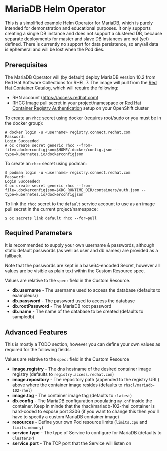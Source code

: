 # MariaDB Helm Operator
This is a simplified example Helm Operator for MariaDB, which is purely intended for demonstration and educational purposes.
It only supports creating a single DB instance and does not support a clustered DB, because separate deployments for master and slave DB instances are not (yet) defined.
There is currently no support for data persistence, so any/all data is ephemeral and will be lost when the Pod dies.

## Prerequisites
The MariaDB Operator will (by default) deploy MariaDB version 10.2 from Red Hat Software Collections for RHEL 7.
The image will pull from the [Red Hat Container Catalog](https://access.redhat.com/containers), which will require the following:

* RHN account (https://access.redhat.com)
* RHCC Image pull secret in your project/namespace or [Red Hat Container Registry Authentication](https://access.redhat.com/RegistryAuthentication) setup on your OpenShift cluster

To create an `rhcc` secret using docker (requires root/sudo or you must be in the docker group):
```
# docker login -u <username> registry.connect.redhat.com
Password:
Login Succeeded
# oc create secret generic rhcc --from-file=.dockerconfigjson=$HOME/.docker/config.json --type=kubernetes.io/dockerconfigjson
```

To create an `rhcc` secret using podman:
```
$ podman login -u <username> registry.connect.redhat.com
Password:
Login Succeeded!
$ oc create secret generic rhcc --from-file=.dockerconfigjson=$XDG_RUNTIME_DIR/containers/auth.json --type=kubernetes.io/dockerconfigjson
```

To link the `rhcc` secret to the `default` service account to use as an image pull secret in the current project/namespace:
```
$ oc secrets link default rhcc --for=pull
```

## Required Parameters

It is recommended to supply your own username & passwords, although static default passwords (as well as user and db names) are provided as a fallback.

Note that the passwords are kept in a base64-encoded Secret, however all values are be visible as plain text within the Custom Resource spec.

Values are relative to the `spec:` field in the Custom Resource.

* **db.username** - The username used to access the database (defaults to exampleusr)
* **db.password** - The password used to access the database
* **db.rootPassword** - The MariaDB root password
* **db.name** - The name of the database to be created (defaults to sampledb)

## Advanced Features

This is mostly a TODO section, however you can define your own values as required for the following fields:

Values are relative to the `spec:` field in the Custom Resource

* **image.registry** - The dns hostname of the desired container image registry (defaults to `registry.access.redhat.com`)
* **image.repository** - The repository path (appended to the registry URL) above where the container image resides (defaults to `rhscl/mariadb-102-rhel`)
* **image.tag** - The container image tag (defaults to `:latest`)
* **db.config** - The MariaDB configuration populating `my.cnf` inside the container. Keep in minde that the rhscl/mariadb-102-rhel container is hard-coded to expose port 3306 (if you want to change this then you'll have to specify a custom MariaDB container image)
* **resources** - Define your own Pod resource limits (`limits.cpu` and `limits.memory`)
* **service.type** - The type of Service to configure for MariaDB (defaults to `ClusterIP`)
* **service.port** - The TCP port that the Service will listen on

